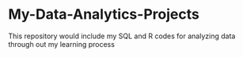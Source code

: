 # My-Data-Analytics-Projects
This repository would include my SQL and R codes for analyzing data through out my learning process
